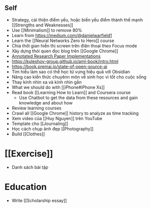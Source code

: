 ## Self

- Strategy, cải thiện điểm yếu, hoặc biến yếu điểm thành thế mạnh [[Strengths and Weaknesses]]
- Use [[Minimalism]] to remove 80%
- Learn from https://medium.com/@danielwarfield1
- Learn the [[Neural Networks Zero to Hero]] course
- Chia thời gian hiển thị screen trên điện thoại theo Focus mode
- Xây dựng thói quen đọc blog trên [[Google Chrome]]
- [Annotated Research Paper Implementations](https://nn.labml.ai)
- https://kuleshov-group.github.io/aml-book/intro.html
- https://book.premai.io/state-of-open-source-ai
- Tìm hiểu làm sao có thể học từ vựng hiệu quả với Obsidian
- Nâng cao kiến thức chuyênn môn về sinh học vì tốt cho cuộc sống
- Thay kính nhìn xa và kính nhìn gần
- What we should do with [[iPhone#iPhone Xs]]
- Read book [[Learning How to Learn]] and Coursera course
	- Use Chatbot to get the data from these resources and gain knowledge and about how
- Review learning courses
- Crawl all [[Google Chrome]] history to analyze as time tracking
- Xem video của [[Huy Nguyen]] trên YouTube
- Template cho [[Journaling]]
- Học cách chụp ảnh đẹp [[Photography]]
- Build [[Clothes]]

# [[Exercise]]

- Danh sách bài tập
# Education

- Write [[Scholarship essay]]